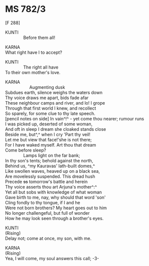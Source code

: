 # MS 782/3

[F 288]

KUNTI \
&nbsp;&nbsp;&nbsp;&nbsp;&nbsp;&nbsp;&nbsp;&nbsp;&nbsp;&nbsp;&nbsp;&nbsp;&nbsp;&nbsp;&nbsp;Before them all! 

KARNA\
What right have I to accept? 

KUNTI \
&nbsp;&nbsp;&nbsp;&nbsp;&nbsp;&nbsp;&nbsp;&nbsp;&nbsp;&nbsp;&nbsp;&nbsp;&nbsp;&nbsp;&nbsp;The right all have \
To their own mother's love. 

KARNA \
&nbsp;&nbsp;&nbsp;&nbsp;&nbsp;&nbsp;&nbsp;&nbsp;&nbsp;&nbsp;&nbsp;&nbsp;&nbsp;&nbsp;&nbsp;&nbsp;&nbsp;&nbsp;&nbsp;&nbsp;Augmenting dusk \
Subdues earth, silence weighs the waters down \
Thy voice draws me apart, bids fade afar \
These neighbour camps and river, and lo! I grope \
Through that first world I knew, and recollect \
So sparely, for some clue to thy late speech. \
[pencil notes on side] In vain^!^ - yet come thou nearer; rumour runs \
I was picked up, deserted of some woman, \
And oft in sleep I dream she cloaked stands close \
Beside me, but^,^ when I cry 'Part thy veil! \
Let me but view that face!'she is not there; \
For I have waked myself. Art thou that dream \
Come before sleep? \
&nbsp;&nbsp;&nbsp;&nbsp;&nbsp;&nbsp;&nbsp;&nbsp;&nbsp;&nbsp;&nbsp;&nbsp;&nbsp;&nbsp;&nbsp;Lamps light on the far bank; \
In thy son's tents; behold against the north, \
Behind us, ^my Kauravas' lath-built domes,^ \
Like swollen waves, heaved up on a black sea, \
Are movelessly suspended. This dread hush \
Precede ~~ss~~ tomorrow's battle and herein \
Thy voice asserts thou art Arjuna's mother^:^ \
Yet all but sobs with knowledge of what woman \
Gave birth to me, nay, why should that word 'son' \
Cling fondly to thy tongue, if I and he \
Were not born brothers? My heart goes out to him \
No longer challengeful, but full of wonder \
How he may look seen through a brother's eyes. 

KUNTI \
(Rising) \
Delay not; come at once, my son, with me. 

KARNA \
(Rising) \
Yea, I will come, my soul answers this call;
-3-
